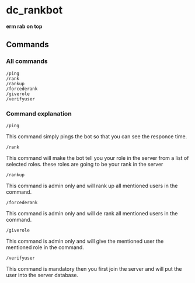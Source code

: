 # dc_rankbot
**erm rab on top**




## Commands

### All commands

```
/ping
/rank
/rankup
/forcederank
/giverole
/verifyuser
```

### Command explanation
```
/ping
```
This command simply pings the bot so that you can see the responce time.


```
/rank
```
This command will make the bot tell you your role in the server from a list of selected roles. these roles are going to be your rank in the server

```
/rankup
```
This command is admin only and will rank up all mentioned users in the command.

```
/forcederank
```
This command is admin only and will de rank all mentioned users in the command.

```
/giverole
```
This command is admin only and will give the mentioned user the mentioned role in the command.

```
/verifyuser
```
This command is mandatory then you first join the server and will put the user into the server database.

